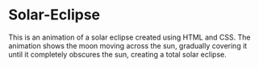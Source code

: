 # Solar-Eclipse

<p> This is an animation of a solar eclipse created using HTML and CSS. The animation shows the moon moving across the sun, gradually covering it until it completely obscures the sun, creating a total solar eclipse. </p>
</br>

